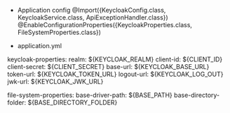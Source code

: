 - Application config
@Import({KeycloakConfig.class, KeycloakService.class, ApiExceptionHandler.class})
@EnableConfigurationProperties({KeycloakProperties.class, FileSystemProperties.class})

- application.yml

keycloak-properties:
  realm: ${KEYCLOAK_REALM}
  client-id: ${CLIENT_ID}
  client-secret: ${CLIENT_SECRET}
  base-url: ${KEYCLOAK_BASE_URL}
  token-url: ${KEYCLOAK_TOKEN_URL}
  logout-url: ${KEYCLOAK_LOG_OUT}
  jwk-url: ${KEYCLOAK_JWK_URL}

file-system-properties:
  base-driver-path: ${BASE_PATH}
  base-directory-folder: ${BASE_DIRECTORY_FOLDER}
